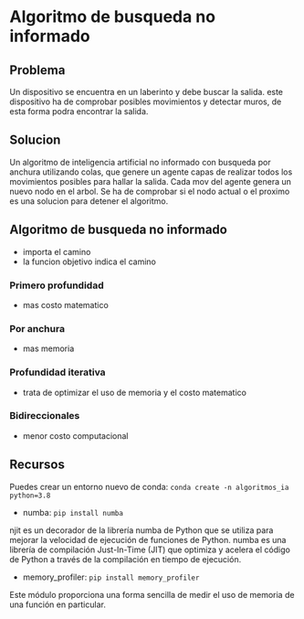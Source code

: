 # Algoritmo de busqueda no informado

## Problema
Un dispositivo se encuentra en un laberinto y debe buscar la salida. este dispositivo ha de comprobar posibles movimientos y detectar muros, de esta forma podra encontrar la salida.

## Solucion
Un algoritmo de inteligencia artificial no informado con busqueda por anchura utilizando colas, que genere un agente capas de realizar todos los movimientos posibles para hallar la salida. Cada mov del agente genera un nuevo nodo en el arbol.
Se ha de comprobar si el nodo actual o el proximo es una solucion para detener el algoritmo.

## Algoritmo de busqueda no informado
- importa el camino
- la funcion objetivo indica el camino
### Primero profundidad
- mas costo matematico
### Por anchura
- mas memoria
### Profundidad iterativa
- trata de optimizar el uso de memoria y el costo matematico
### Bidireccionales
- menor costo computacional


## Recursos
Puedes crear un entorno nuevo de conda: ```conda create -n algoritmos_ia python=3.8 ```
- numba: ```pip install numba```

njit es un decorador de la librería numba de Python que se utiliza para mejorar la velocidad de ejecución de funciones de Python. numba es una librería de compilación Just-In-Time (JIT) que optimiza y acelera el código de Python a través de la compilación en tiempo de ejecución.

- memory_profiler: ```pip install memory_profiler```

Este módulo proporciona una forma sencilla de medir el uso de memoria de una función en particular.